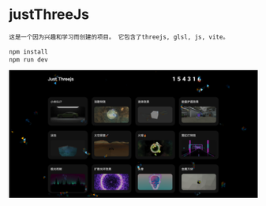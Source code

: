 # justThreeJs

```
这是一个因为兴趣和学习而创建的项目。 它包含了threejs, glsl, js, vite。
```

```angular2html
npm install 
npm run dev
```

![WechatIMG1147.jpg](mdImg/WechatIMG1147.jpg)
